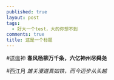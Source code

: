 ```yaml
---
published: true
layout: post
tags:
  - 好大一个test，大的你想不到
comments: true
title: 这是一个标题
---
```


#送瘟神
**春风杨柳万千条，六亿神州尽舜尧**

#西江月
*雄关漫道真如铁，而今迈步从头越*
